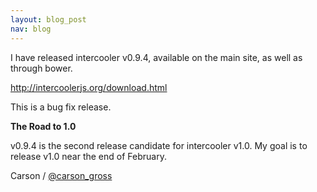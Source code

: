 ```yaml
---
layout: blog_post
nav: blog
---
```


I have released intercooler v0.9.4, available on the main site, as well as through bower.

<http://intercoolerjs.org/download.html>

This is a bug fix release.

**The Road to 1.0**

v0.9.4 is the second release candidate for intercooler v1.0.  My goal is to release v1.0 near the end of February.

Carson / [@carson_gross](https://twitter.com/carson_gross)